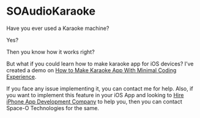 # SOAudioKaraoke

Have you ever used a Karaoke machine? 

Yes?

Then you know how it works right?

But what if you could learn how to make karaoke app for iOS devices?
I’ve created a demo on [How to Make Karaoke App With Minimal Coding Experience](https://www.spaceotechnologies.com/how-to-make-karaoke-app/). 

If you face any issue implementing it, you can contact me for help. Also, if you want to implement this feature in your iOS App and looking to [Hire iPhone App Development Company](https://www.spaceotechnologies.com/iphone-app-development/) to help you, then you can contact Space-O Technologies for the same.

